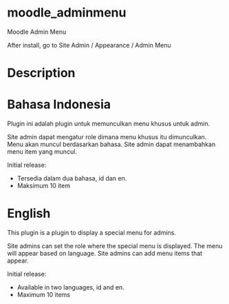 # moodle_adminmenu
Moodle Admin Menu

After install, go to Site Admin / Appearance / Admin Menu

# Description
# Bahasa Indonesia
Plugin ini adalah plugin untuk memunculkan menu khusus untuk admin.

Site admin dapat mengatur role dimana menu khusus itu dimunculkan.
Menu akan muncul berdasarkan bahasa. Site admin dapat menambahkan menu item yang muncul.

Initial release:
- Tersedia dalam dua bahasa, id dan en.
- Maksimum 10 item

# English
This plugin is a plugin to display a special menu for admins.

Site admins can set the role where the special menu is displayed.
The menu will appear based on language. Site admins can add menu items that appear.

Initial release:
- Available in two languages, id and en.
- Maximum 10 items
